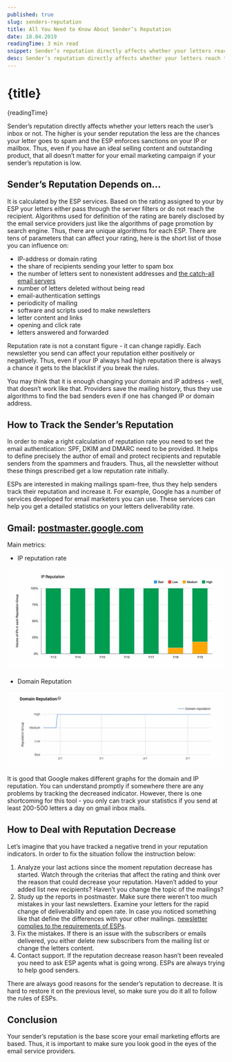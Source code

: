 ```yaml
---
published: true
slug: senders-reputation
title: All You Need to Know About Sender’s Reputation
date: 18.04.2019
readingTime: 3 min read
snippet: Sender’s reputation directly affects whether your letters reach the user’s inbox or not. The higher is your sender reputation the less are the chances your letter goes to spam and the ESP enforces sanctions on your IP or mailbox. Thus, even if you have an ideal selling content and outstanding product, that all doesn’t matter for your email marketing campaign if your sender’s reputation is low.
desc: Sender’s reputation directly affects whether your letters reach the user’s inbox or not. The higher is your sender reputation the less are the chances your letter goes to spam and the ESP enforces sanctions on your IP or mailbox. Thus, even if you have an ideal selling content and outstanding product, that all doesn’t matter for your email marketing campaign if your sender’s reputation is low.
---
```


<script context="module">
  import img from "./senders-reputation-img-1.jpg?format=webp;jpg;avif&srcset";
  import thumbnail from "./senders-reputation-img-1.jpg";

  metadata.image= img;
  metadata.thumbnail = thumbnail;
</script>

# {title}

{readingTime}

Sender’s reputation directly affects whether your letters reach the user’s inbox or not. The higher is your sender reputation the less are the chances your letter goes to spam and the ESP enforces sanctions on your IP or mailbox. Thus, even if you have an ideal selling content and outstanding product, that all doesn’t matter for your email marketing campaign if your sender’s reputation is low.

## Sender’s Reputation Depends on…

It is calculated by the ESP services. Based on the rating assigned to your by ESP your letters either pass through the server filters or do not reach the recipient. Algorithms used for definition of the rating are barely disclosed by the email service providers just like the algorithms of page promotion by search engine. Thus, there are unique algorithms for each ESP. There are tens of parameters that can affect your rating, here is the short list of those you can influence on:

- IP-address or domain rating
- the share of recipients sending your letter to spam box
- the number of letters sent to nonexistent addresses and [the catch-all email servers](/blog/catch-all-email-servers)
- number of letters deleted without being read
- email-authentication settings
- periodicity of mailing
- software and scripts used to make newsletters
- letter content and links
- opening and click rate
- letters answered and forwarded

Reputation rate is not a constant figure - it can change rapidly. Each newsletter you send can affect your reputation either positively or negatively. Thus, even if your IP always had high reputation there is always a chance it gets to the blacklist if you break the rules.

You may think that it is enough changing your domain and IP address - well, that doesn’t work like that. Providers save the mailing history, thus they use algorithms to find the bad senders even if one has changed IP or domain address.

## How to Track the Sender’s Reputation

In order to make a right calculation of reputation rate you need to set the email authentication: SPF, DKIM and DMARC need to be provided. It helps to define precisely the author of email and protect recipients and reputable senders from the spammers and frauders. Thus, all the newsletter without these things prescribed get a low reputation rate initially.

ESPs are interested in making mailings spam-free, thus they help senders track their reputation and increase it. For example, Google has a number of services developed for email marketers you can use. These services can help you get a detailed statistics on your letters deliverability rate.

## Gmail: [postmaster.google.com](https://postmaster.google.com/)

Main metrics:

- IP reputation rate

![All You Need to Know About Sender’s Reputation](./senders-reputation-img-1.jpg?format=webp;jpg;avif&srcset)

- Domain Reputation

![All You Need to Know About Sender’s Reputation](./senders-reputation-img-2.jpg?format=webp;jpg;avif&srcset)

It is good that Google makes different graphs for the domain and IP reputation. You can understand promptly if somewhere there are any problems by tracking the decreased indicator. However, there is one shortcoming for this tool - you only can track your statistics if you send at least 200-500 letters a day on gmail inbox mails.

## How to Deal with Reputation Decrease

Let’s imagine that you have tracked a negative trend in your reputation indicators. In order to fix the situation follow the instruction below:

1.  Analyze your last actions since the moment reputation decrease has started. Watch through the criterias that affect the rating and think over the reason that could decrease your reputation. Haven’t added to your added list new recipients? Haven’t you change the topic of the mailings?
2.  Study up the reports in postmaster. Make sure there weren’t too much mistakes in your last newsletters. Examine your letters for the rapid change of deliverability and open rate. In case you noticed something like that define the differences with your other mailings. [newsletter complies to the requirements of ESPs](/blog/personalize-your-newsletter-and-increase-sales).
3.  Fix the mistakes. If there is an issue with the subscribers or emails delivered, you either delete new subscribers from the mailing list or change the letters content.
4.  Contact support. If the reputation decrease reason hasn’t been revealed you need to ask ESP agents what is going wrong. ESPs are always trying to help good senders.

There are always good reasons for the sender’s reputation to decrease. It is hard to restore it on the previous level, so make sure you do it all to follow the rules of ESPs.

## Conclusion

Your sender’s reputation is the base score your email marketing efforts are based. Thus, it is important to make sure you look good in the eyes of the email service providers.
